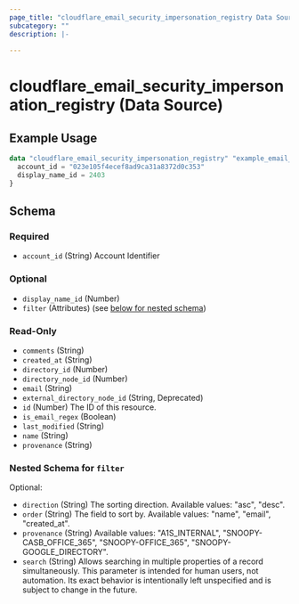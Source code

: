```yaml
---
page_title: "cloudflare_email_security_impersonation_registry Data Source - Cloudflare"
subcategory: ""
description: |-
  
---
```


# cloudflare_email_security_impersonation_registry (Data Source)



## Example Usage

```terraform
data "cloudflare_email_security_impersonation_registry" "example_email_security_impersonation_registry" {
  account_id = "023e105f4ecef8ad9ca31a8372d0c353"
  display_name_id = 2403
}
```

<!-- schema generated by tfplugindocs -->
## Schema

### Required

- `account_id` (String) Account Identifier

### Optional

- `display_name_id` (Number)
- `filter` (Attributes) (see [below for nested schema](#nestedatt--filter))

### Read-Only

- `comments` (String)
- `created_at` (String)
- `directory_id` (Number)
- `directory_node_id` (Number)
- `email` (String)
- `external_directory_node_id` (String, Deprecated)
- `id` (Number) The ID of this resource.
- `is_email_regex` (Boolean)
- `last_modified` (String)
- `name` (String)
- `provenance` (String)

<a id="nestedatt--filter"></a>
### Nested Schema for `filter`

Optional:

- `direction` (String) The sorting direction.
Available values: "asc", "desc".
- `order` (String) The field to sort by.
Available values: "name", "email", "created_at".
- `provenance` (String) Available values: "A1S_INTERNAL", "SNOOPY-CASB_OFFICE_365", "SNOOPY-OFFICE_365", "SNOOPY-GOOGLE_DIRECTORY".
- `search` (String) Allows searching in multiple properties of a record simultaneously.
This parameter is intended for human users, not automation. Its exact
behavior is intentionally left unspecified and is subject to change
in the future.


